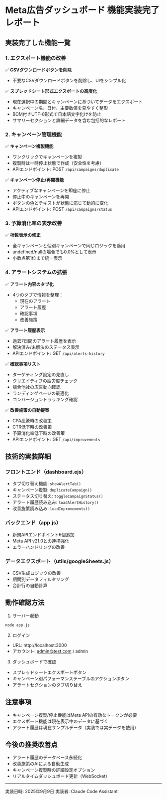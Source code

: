 # Meta広告ダッシュボード 機能実装完了レポート

## 実装完了した機能一覧

### 1. エクスポート機能の改善
✅ **CSVダウンロードボタンを削除**
- 不要なCSVダウンロードボタンを削除し、UIをシンプル化

✅ **スプレッドシート形式エクスポートの高度化**
- 現在選択中の期間とキャンペーンに基づいてデータをエクスポート
- キャンペーン名、日付、主要数値を見やすく整形
- BOM付きUTF-8形式で日本語文字化けを防止
- サマリーセクションと詳細データを含む包括的なレポート

### 2. キャンペーン管理機能
✅ **キャンペーン複製機能**
- ワンクリックでキャンペーンを複製
- 複製時は一時停止状態で作成（安全性を考慮）
- APIエンドポイント: POST `/api/campaigns/duplicate`

✅ **キャンペーン停止/再開機能**
- アクティブなキャンペーンを即座に停止
- 停止中のキャンペーンを再開
- ボタンの色とテキストが状態に応じて動的に変化
- APIエンドポイント: POST `/api/campaigns/status`

### 3. 予算消化率の表示改善
✅ **桁数表示の修正**
- 全キャンペーンと個別キャンペーンで同じロジックを適用
- undefined/nullの場合でも0.0%として表示
- 小数点第1位まで統一表示

### 4. アラートシステムの拡張
✅ **アラート内容のタブ化**
- 4つのタブで情報を整理：
  - 現在のアラート
  - アラート履歴
  - 確認事項
  - 改善施策

✅ **アラート履歴表示**
- 過去7日間のアラート履歴を表示
- 解決済み/未解決のステータス表示
- APIエンドポイント: GET `/api/alerts-history`

✅ **確認事項リスト**
- ターゲティング設定の見直し
- クリエイティブの疲労度チェック
- 競合他社の広告動向確認
- ランディングページの最適化
- コンバージョントラッキング確認

✅ **改善施策の自動提案**
- CPA高騰時の改善策
- CTR低下時の改善策
- 予算消化率低下時の改善策
- APIエンドポイント: GET `/api/improvements`

## 技術的実装詳細

### フロントエンド（dashboard.ejs）
- タブ切り替え機能: `showAlertTab()`
- キャンペーン複製: `duplicateCampaign()`
- ステータス切り替え: `toggleCampaignStatus()`
- アラート履歴読み込み: `loadAlertHistory()`
- 改善施策読み込み: `loadImprovements()`

### バックエンド（app.js）
- 新規APIエンドポイント6個追加
- Meta API v21.0との連携強化
- エラーハンドリングの改善

### データエクスポート（utils/googleSheets.js）
- CSV生成ロジックの改善
- 期間別データフィルタリング
- 合計行の自動計算

## 動作確認方法

1. サーバー起動
```bash
node app.js
```

2. ログイン
- URL: http://localhost:3000
- アカウント: admin@test.com / admin

3. ダッシュボードで確認
- スプレッドシートエクスポートボタン
- キャンペーン別パフォーマンステーブルのアクションボタン
- アラートセクションのタブ切り替え

## 注意事項
- キャンペーン複製/停止機能はMeta APIの有効なトークンが必要
- エクスポート機能は現在表示中のデータに基づく
- アラート履歴は現在サンプルデータ（実装では実データを使用）

## 今後の推奨改善点
- アラート履歴のデータベース永続化
- 改善施策のAIによる自動生成
- キャンペーン複製時の詳細設定オプション
- リアルタイムダッシュボード更新（WebSocket）

---
実装日時: 2025年9月9日
実装者: Claude Code Assistant